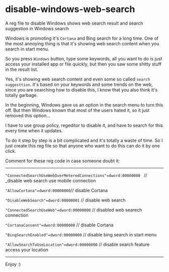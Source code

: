 # disable-windows-web-search
A reg file to disable Windows shows web search result and search suggestion in Windows search

Windows is promoting it's `Cortana` and Bing search for a long time. One of the most annoying thing is that it's showing web search content when you search in start menu.

So you press `Windows` button, type some keywords, all you want to do is just access your installed app or file quickly, but then you saw some shitty stuff in the result list.

Yes, it's showing web search content and even some so called `search suggesttion`. it's based on your keywords and some trends on the web, since you are searching how to disable
this, I know that you also think it's totally garbage. 

In the beginning, Windows gave us an option in the search menu to turn this off. But then Windows known that most of the users hated it, so it just removed this option...

I have to use group policy, regeditor to disable it, and have to search for this every time when it updates. 

To do it step by step is a bit complicated and it's totally a waste of time. So I just create this reg file so that anyone who want to do this can do it by one click.

Comment for these reg code in case someone doubt it:

---

`"ConnectedSearchUseWebOverMeteredConnections"=dword:00000000 ` // _disable web search use mobile connection

`"AllowCortana"=dword:00000000`// disable Cortana

`"DisableWebSearch"=dword:00000001` // disable web search

`"ConnectedSearchUseWeb"=dword:00000000` // disabled web searech connection

`"CortanaConsent"=dword:00000000` // disable Cortana

`"BingSearchEnabled"=dword:00000000` // disable bing search in start menu

`"AllowSearchToUseLocation"=dword:00000000` // disable search feature access your location

---
Enjoy :) 
